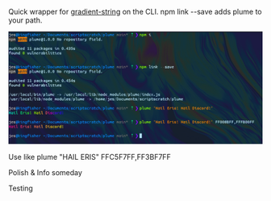 Quick wrapper for [gradient-string](https://github.com/bokub/gradient-string) on the CLI.
npm link --save adds plume to your path.

![Screenshot of Plume in Action](screenshots/one.png "Screenshot of Plume in Action") 

Use like
plume "HAIL ERIS" FFC5F7FF,FF3BF7FF 

Polish & Info someday


Testing
